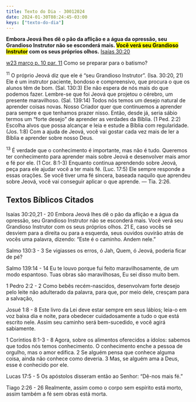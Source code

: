 ```yaml
---
title: Texto do Dia - 30012024
date: 2024-01-30T08:24:45-03:00
keys: ["texto-do-dia"]
---
```


**Embora Jeová lhes dê o pão da aflição e a água da opressão, seu Grandioso Instrutor não se esconderá mais. <mark>Você verá seu Grandioso Instrutor</mark> com os seus próprios olhos.**
[Isaías 30:20](https://www.jw.org/finder?wtlocale=T&pub=nwtsty&srctype=wol&bible=23030020&srcid=share)

[w23 março p. 10 par. 11](https://www.jw.org/finder?wtlocale=T&docid=2023321&srctype=wol&srcid=share&par=18) Como se preparar para o batismo?

<sup>11</sup> O próprio Jeová diz que ele é “seu Grandioso Instrutor”. (Isa. 30:20, 21) Ele é um instrutor paciente, bondoso e compreensivo, que procura o que os alunos têm de bom. (Sal. 130:3) Ele não espera de nós mais do que podemos fazer. Lembre-se que foi Jeová que projetou o cérebro, um presente maravilhoso. (Sal. 139:14) Todos nós temos um desejo natural de aprender coisas novas. Nosso Criador quer que continuemos a aprender para sempre e que tenhamos prazer nisso. Então, desde já, seria sábio termos um “forte desejo” de aprender as verdades da Bíblia. (1 Ped. 2:2) Escolha alvos que possa alcançar e leia e estude a Bíblia com regularidade. (Jos. 1:8) Com a ajuda de Jeová, você vai gostar cada vez mais de ler a Bíblia e aprender sobre nosso Deus.

<sup>13</sup> É verdade que o conhecimento é importante, mas não é tudo. Queremos ter conhecimento para aprender mais sobre Jeová e desenvolver mais amor e fé por ele. (1 Cor. 8:1-3) Enquanto continua aprendendo sobre Jeová, peça para ele ajudar você a ter mais fé. (Luc. 17:5) Ele sempre responde a essas orações. Se você tiver uma fé sincera, baseada naquilo que aprendeu sobre Jeová, você vai conseguir aplicar o que aprende. — Tia. 2:26.

## Textos Bíblicos Citados

Isaías 30:20,21 - 20 Embora Jeová lhes dê o pão da aflição e a água da opressão, seu Grandioso Instrutor não se esconderá mais. Você verá seu Grandioso Instrutor com os seus próprios olhos. 21 E, caso vocês se desviem para a direita ou para a esquerda, seus ouvidos ouvirão atrás de vocês uma palavra, dizendo: “Este é o caminho. Andem nele.”

Salmo 130:3 - 3 Se vigiasses os erros, ó Jah, Quem, ó Jeová, poderia ficar de pé?

Salmo 139:14 - 14 Eu te louvo porque fui feito maravilhosamente, de um modo espantoso. Tuas obras são maravilhosas, Eu sei disso muito bem.

1 Pedro 2:2 - 2 Como bebês recém-nascidos, desenvolvam forte desejo pelo leite não adulterado da palavra, para que, por meio dele, cresçam para a salvação,

Josué 1:8 - 8 Este livro da Lei deve estar sempre em seus lábios; leia-o em voz baixa dia e noite, para obedecer cuidadosamente a tudo o que está escrito nele. Assim seu caminho será bem-sucedido, e você agirá sabiamente.

1 Coríntios 8:1-3 - 8 Agora, sobre os alimentos oferecidos a ídolos: sabemos que todos nós temos conhecimento. O conhecimento enche a pessoa de orgulho, mas o amor edifica. 2 Se alguém pensa que conhece alguma coisa, ainda não conhece como deveria. 3 Mas, se alguém ama a Deus, esse é conhecido por ele.

Lucas 17:5 - 5 Os apóstolos disseram então ao Senhor: “Dê-nos mais fé.”

Tiago 2:26 - 26 Realmente, assim como o corpo sem espírito está morto, assim também a fé sem obras está morta.
